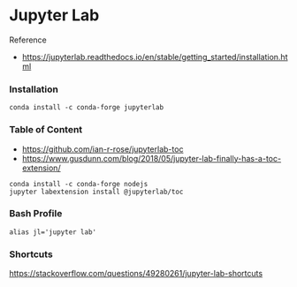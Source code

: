 # Jupyter Lab 

Reference

- https://jupyterlab.readthedocs.io/en/stable/getting_started/installation.html


### Installation 

```
conda install -c conda-forge jupyterlab
```

### Table of Content 

- https://github.com/ian-r-rose/jupyterlab-toc
- https://www.gusdunn.com/blog/2018/05/jupyter-lab-finally-has-a-toc-extension/

```
conda install -c conda-forge nodejs
jupyter labextension install @jupyterlab/toc

```

### Bash Profile 

```
alias jl='jupyter lab'
```

### Shortcuts 

https://stackoverflow.com/questions/49280261/jupyter-lab-shortcuts

